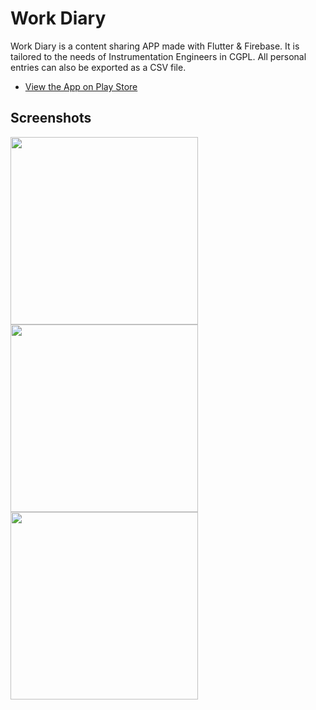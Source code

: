 # Work Diary

Work Diary is a content sharing APP made with Flutter & Firebase. It is tailored to the needs of Instrumentation Engineers in CGPL. 
All personal entries can also be exported as a CSV file. 

- [View the App on Play Store](https://play.google.com/store/apps/details?id=com.cgpl.imd)

## Screenshots
<p float="left">
  <img src="https://user-images.githubusercontent.com/65114418/120981406-449b1200-c795-11eb-8a7a-ee98c497d3b2.jpeg" width="300" >
  <img src="https://user-images.githubusercontent.com/65114418/120981534-61374a00-c795-11eb-8e8f-f33bc124476e.jpeg" width="300" >
  <img src="https://user-images.githubusercontent.com/65114418/120982514-6ba61380-c796-11eb-8eb2-35a1ab51f457.jpeg" width="300" >
</p>

